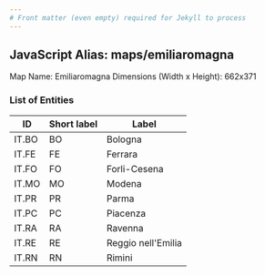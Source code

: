 ```yaml
---
# Front matter (even empty) required for Jekyll to process
---
```


## JavaScript Alias: maps/emiliaromagna

Map Name: Emiliaromagna
Dimensions (Width x Height): 662x371





### List of Entities

ID | Short label | Label
---|---|---|
IT.BO|BO|Bologna
IT.FE|FE|Ferrara
IT.FO|FO|Forli-Cesena
IT.MO|MO|Modena
IT.PR|PR|Parma
IT.PC|PC|Piacenza
IT.RA|RA|Ravenna
IT.RE|RE|Reggio nell'Emilia
IT.RN|RN|Rimini

